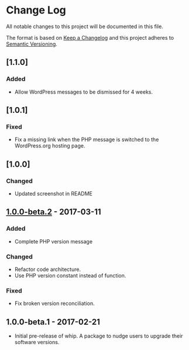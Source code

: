 # Change Log
All notable changes to this project will be documented in this file.

The format is based on [Keep a Changelog](http://keepachangelog.com/)
and this project adheres to [Semantic Versioning](http://semver.org/).

## [1.1.0]
### Added
* Allow WordPress messages to be dismissed for 4 weeks.

## [1.0.1]
### Fixed
* Fix a missing link when the PHP message is switched to the WordPress.org hosting page.

## [1.0.0]
### Changed
* Updated screenshot in README

## [1.0.0-beta.2] - 2017-03-11
### Added
* Complete PHP version message

### Changed
* Refactor code architecture.
* Use PHP version constant instead of function.

### Fixed
* Fix broken version reconciliation.

## 1.0.0-beta.1 - 2017-02-21
* Initial pre-release of whip. A package to nudge users to upgrade their software versions.

[Unreleased]: https://github.com/yoast/whip/compare/1.0.0-beta.2...HEAD
[1.0.0-beta.2]: https://github.com/yoast/whip/compare/1.0.0-beta.1...1.0.0-beta.2
